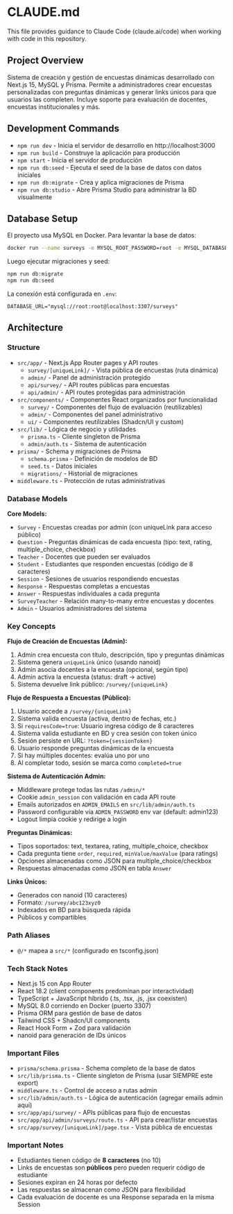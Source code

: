 # CLAUDE.md

This file provides guidance to Claude Code (claude.ai/code) when working with code in this repository.

## Project Overview

Sistema de creación y gestión de encuestas dinámicas desarrollado con Next.js 15, MySQL y Prisma. Permite a administradores crear encuestas personalizadas con preguntas dinámicas y generar links únicos para que usuarios las completen. Incluye soporte para evaluación de docentes, encuestas institucionales y más.

## Development Commands

- `npm run dev` - Inicia el servidor de desarrollo en http://localhost:3000
- `npm run build` - Construye la aplicación para producción
- `npm start` - Inicia el servidor de producción
- `npm run db:seed` - Ejecuta el seed de la base de datos con datos iniciales
- `npm run db:migrate` - Crea y aplica migraciones de Prisma
- `npm run db:studio` - Abre Prisma Studio para administrar la BD visualmente

## Database Setup

El proyecto usa MySQL en Docker. Para levantar la base de datos:

```bash
docker run --name surveys -e MYSQL_ROOT_PASSWORD=root -e MYSQL_DATABASE=surveys -p 3307:3306 -d mysql:8.0
```

Luego ejecutar migraciones y seed:

```bash
npm run db:migrate
npm run db:seed
```

La conexión está configurada en `.env`:
```
DATABASE_URL="mysql://root:root@localhost:3307/surveys"
```

## Architecture

### Structure

- `src/app/` - Next.js App Router pages y API routes
  - `survey/[uniqueLink]/` - Vista pública de encuestas (ruta dinámica)
  - `admin/` - Panel de administración protegido
  - `api/survey/` - API routes públicas para encuestas
  - `api/admin/` - API routes protegidas para administración
- `src/components/` - Componentes React organizados por funcionalidad
  - `survey/` - Componentes del flujo de evaluación (reutilizables)
  - `admin/` - Componentes del panel administrativo
  - `ui/` - Componentes reutilizables (Shadcn/UI y custom)
- `src/lib/` - Lógica de negocio y utilidades
  - `prisma.ts` - Cliente singleton de Prisma
  - `admin/auth.ts` - Sistema de autenticación
- `prisma/` - Schema y migraciones de Prisma
  - `schema.prisma` - Definición de modelos de BD
  - `seed.ts` - Datos iniciales
  - `migrations/` - Historial de migraciones
- `middleware.ts` - Protección de rutas administrativas

### Database Models

**Core Models:**
- `Survey` - Encuestas creadas por admin (con uniqueLink para acceso público)
- `Question` - Preguntas dinámicas de cada encuesta (tipo: text, rating, multiple_choice, checkbox)
- `Teacher` - Docentes que pueden ser evaluados
- `Student` - Estudiantes que responden encuestas (código de 8 caracteres)
- `Session` - Sesiones de usuarios respondiendo encuestas
- `Response` - Respuestas completas a encuestas
- `Answer` - Respuestas individuales a cada pregunta
- `SurveyTeacher` - Relación many-to-many entre encuestas y docentes
- `Admin` - Usuarios administradores del sistema

### Key Concepts

**Flujo de Creación de Encuestas (Admin):**
1. Admin crea encuesta con título, descripción, tipo y preguntas dinámicas
2. Sistema genera `uniqueLink` único (usando nanoid)
3. Admin asocia docentes a la encuesta (opcional, según tipo)
4. Admin activa la encuesta (status: draft → active)
5. Sistema devuelve link público: `/survey/{uniqueLink}`

**Flujo de Respuesta a Encuestas (Público):**
1. Usuario accede a `/survey/{uniqueLink}`
2. Sistema valida encuesta (activa, dentro de fechas, etc.)
3. Si `requiresCode=true`: Usuario ingresa código de 8 caracteres
4. Sistema valida estudiante en BD y crea sesión con token único
5. Sesión persiste en URL: `?token={sessionToken}`
6. Usuario responde preguntas dinámicas de la encuesta
7. Si hay múltiples docentes: evalúa uno por uno
8. Al completar todo, sesión se marca como `completed=true`

**Sistema de Autenticación Admin:**
- Middleware protege todas las rutas `/admin/*`
- Cookie `admin_session` con validación en cada API route
- Emails autorizados en `ADMIN_EMAILS` en `src/lib/admin/auth.ts`
- Password configurable vía `ADMIN_PASSWORD` env var (default: admin123)
- Logout limpia cookie y redirige a login

**Preguntas Dinámicas:**
- Tipos soportados: text, textarea, rating, multiple_choice, checkbox
- Cada pregunta tiene `order`, `required`, `minValue/maxValue` (para ratings)
- Opciones almacenadas como JSON para multiple_choice/checkbox
- Respuestas almacenadas como JSON en tabla `Answer`

**Links Únicos:**
- Generados con nanoid (10 caracteres)
- Formato: `/survey/abc123xyz0`
- Indexados en BD para búsqueda rápida
- Públicos y compartibles

### Path Aliases

- `@/*` mapea a `src/*` (configurado en tsconfig.json)

### Tech Stack Notes

- Next.js 15 con App Router
- React 18.2 (client components predominan por interactividad)
- TypeScript + JavaScript híbrido (.ts, .tsx, .js, .jsx coexisten)
- MySQL 8.0 corriendo en Docker (puerto 3307)
- Prisma ORM para gestión de base de datos
- Tailwind CSS + Shadcn/UI components
- React Hook Form + Zod para validación
- nanoid para generación de IDs únicos

### Important Files

- `prisma/schema.prisma` - Schema completo de la base de datos
- `src/lib/prisma.ts` - Cliente singleton de Prisma (usar SIEMPRE este export)
- `middleware.ts` - Control de acceso a rutas admin
- `src/lib/admin/auth.ts` - Lógica de autenticación (agregar emails admin aquí)
- `src/app/api/survey/` - APIs públicas para flujo de encuestas
- `src/app/api/admin/surveys/route.ts` - API para crear/listar encuestas
- `src/app/survey/[uniqueLink]/page.tsx` - Vista pública de encuestas

### Important Notes

- Estudiantes tienen código de **8 caracteres** (no 10)
- Links de encuestas son **públicos** pero pueden requerir código de estudiante
- Sesiones expiran en 24 horas por defecto
- Las respuestas se almacenan como JSON para flexibilidad
- Cada evaluación de docente es una Response separada en la misma Session
